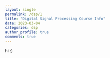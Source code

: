 ```yaml
---
layout: single
permalink: /dsp/1
title: "Digital Signal Processing Course Info"
date: 2023-03-04
categories: dsp
author_profile: true
comments: true
---
```


hi :)